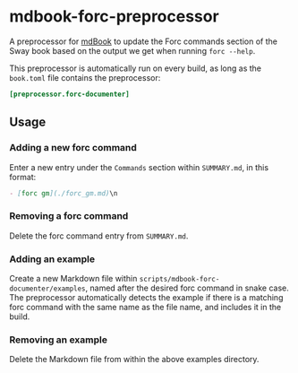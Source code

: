 # mdbook-forc-preprocessor

A preprocessor for [mdBook](https://github.com/rust-lang/mdBook) to update the Forc commands section of the Sway book based on the output we get when running `forc --help`.

This preprocessor is automatically run on every build, as long as the `book.toml` file contains the preprocessor:

```toml
[preprocessor.forc-documenter]
```

## Usage

### Adding a new forc command

Enter a new entry under the `Commands` section within `SUMMARY.md`, in this format:

```md
- [forc gm](./forc_gm.md)\n
```

### Removing a forc command

Delete the forc command entry from `SUMMARY.md`.

### Adding an example

Create a new Markdown file within `scripts/mdbook-forc-documenter/examples`, named after the desired forc command in snake case. The preprocessor automatically detects the example if there is a matching forc command with the same name as the file name, and includes it in the build.

### Removing an example

Delete the Markdown file from within the above examples directory.


